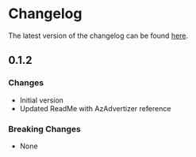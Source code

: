 # Changelog

The latest version of the changelog can be found [here](https://github.com/Azure/bicep-registry-modules/blob/main/avm/ptn/azd/acr-container-app/CHANGELOG.md).

## 0.1.2

### Changes

- Initial version
- Updated ReadMe with AzAdvertizer reference

### Breaking Changes

- None
